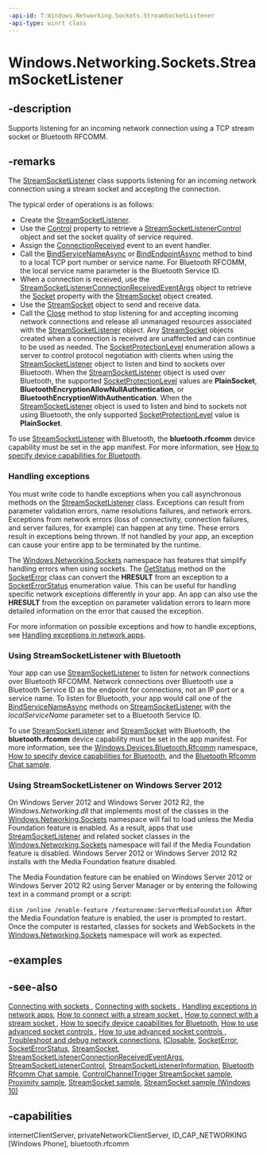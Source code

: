 ```yaml
---
-api-id: T:Windows.Networking.Sockets.StreamSocketListener
-api-type: winrt class
---
```


<!-- Class syntax.
public class StreamSocketListener : Windows.Foundation.IClosable, Windows.Networking.Sockets.IStreamSocketListener, Windows.Networking.Sockets.IStreamSocketListener2, Windows.Networking.Sockets.IStreamSocketListener3
-->

# Windows.Networking.Sockets.StreamSocketListener

## -description
Supports listening for an incoming network connection using a TCP stream socket or Bluetooth RFCOMM.

## -remarks
The [StreamSocketListener](streamsocketlistener.md) class supports listening for an incoming network connection using a stream socket and accepting the connection.

The typical order of operations is as follows:


+ Create the [StreamSocketListener](streamsocketlistener.md).
+ Use the [Control](streamsocketlistener_control.md) property to retrieve a [StreamSocketListenerControl](streamsocketlistenercontrol.md) object and set the socket quality of service required.
+ Assign the [ConnectionReceived](streamsocketlistener_connectionreceived.md) event to an event handler.
+ Call the [BindServiceNameAsync](streamsocketlistener_bindservicenameasync.md) or [BindEndpointAsync](streamsocketlistener_bindendpointasync.md) method to bind to a local TCP port number or service name. For Bluetooth RFCOMM, the local service name parameter is the Bluetooth Service ID.
+ When a connection is received, use the [StreamSocketListenerConnectionReceivedEventArgs](streamsocketlistenerconnectionreceivedeventargs.md) object to retrieve the [Socket](streamsocketlistenerconnectionreceivedeventargs_socket.md) property with the [StreamSocket](streamsocket.md) object created.
+ Use the [StreamSocket](streamsocket.md) object to send and receive data.
+ Call the [Close](streamsocketlistener_close.md) method to stop listening for and accepting incoming network connections and release all unmanaged resources associated with the [StreamSocketListener](streamsocketlistener.md) object. Any [StreamSocket](streamsocket.md) objects created when a connection is received are unaffected and can continue to be used as needed.
The [SocketProtectionLevel](socketprotectionlevel.md) enumeration allows a server to control protocol negotiation with clients when using the [StreamSocketListener](streamsocketlistener.md) object to listen and bind to sockets over Bluetooth. When the [StreamSocketListener](streamsocketlistener.md) object is used over Bluetooth, the supported [SocketProtectionLevel](socketprotectionlevel.md) values are **PlainSocket**, **BluetoothEncryptionAllowNullAuthentication**, or **BluetoothEncryptionWithAuthentication**. When the [StreamSocketListener](streamsocketlistener.md) object is used to listen and bind to sockets not using Bluetooth, the only supported [SocketProtectionLevel](socketprotectionlevel.md) value is **PlainSocket**.

To use [StreamSocketListener](streamsocketlistener.md) with Bluetooth, the **bluetooth.rfcomm** device capability must be set in the app manifest. For more information, see [How to specify device capabilities for Bluetooth](XREF:TODO:AppxManifestSchema.how_to_specify_device_capabilities_for_bluetooth).

### Handling exceptions

You must write code to handle exceptions when you call asynchronous methods on the [StreamSocketListener](streamsocketlistener.md) class. Exceptions can result from parameter validation errors, name resolutions failures, and network errors. Exceptions from network errors (loss of connectivity, connection failures, and server failures, for example) can happen at any time. These errors result in exceptions being thrown. If not handled by your app, an exception can cause your entire app to be terminated by the runtime.

The [Windows.Networking.Sockets](windows_networking_sockets.md) namespace has features that simplify handling errors when using sockets. The [GetStatus](socketerror_getstatus.md) method on the [SocketError](socketerror.md) class can convert the **HRESULT** from an exception to a [SocketErrorStatus](socketerrorstatus.md) enumeration value. This can be useful for handling specific network exceptions differently in your app. An app can also use the **HRESULT** from the exception on parameter validation errors to learn more detailed information on the error that caused the exception.

For more information on possible exceptions and how to handle exceptions, see [Handling exceptions in network apps](http://msdn.microsoft.com/library/76fafcc9-c674-4cf8-baa0-2400638fae35).

### Using StreamSocketListener with Bluetooth

Your app can use [StreamSocketListener](streamsocketlistener.md) to listen for network connections over Bluetooth RFCOMM. Network connections over Bluetooth use a Bluetooth Service ID as the endpoint for connections, not an IP port or a service name. To listen for Bluetooth, your app would call one of the [BindServiceNameAsync](streamsocketlistener_bindservicenameasync.md) methods on [StreamSocketListener](streamsocketlistener.md) with the *localServiceName* parameter set to a Bluetooth Service ID.

To use [StreamSocketListener](streamsocketlistener.md) and [StreamSocket](streamsocket.md) with Bluetooth, the **bluetooth.rfcomm** device capability must be set in the app manifest. For more information, see the [Windows.Devices.Bluetooth.Rfcomm](../windows.devices.bluetooth.rfcomm/windows_devices_bluetooth_rfcomm.md) namespace, [How to specify device capabilities for Bluetooth](XREF:TODO:AppxManifestSchema.how_to_specify_device_capabilities_for_bluetooth), and the [Bluetooth Rfcomm Chat sample](http://go.microsoft.com/fwlink/p/?LinkID=306047).

### Using StreamSocketListener on Windows Server 2012

On Windows Server 2012 and Windows Server 2012 R2, the *Windows.Networking.dll* that implements most of the classes in the [Windows.Networking.Sockets](windows_networking_sockets.md) namespace will fail to load unless the Media Foundation feature is enabled. As a result, apps that use [StreamSocketListener](streamsocketlistener.md) and related socket classes in the [Windows.Networking.Sockets](windows_networking_sockets.md) namespace will fail if the Media Foundation feature is disabled. Windows Server 2012 or Windows Server 2012 R2 installs with the Media Foundation feature disabled.

The Media Foundation feature can be enabled on Windows Server 2012 or Windows Server 2012 R2 using Server Manager or by entering the following text in a command prompt or a script:

`dism /online /enable-feature /featurename:ServerMediaFoundation `After the Media Foundation feature is enabled, the user is prompted to restart. Once the computer is restarted, classes for sockets and WebSockets in the [Windows.Networking.Sockets](windows_networking_sockets.md) namespace will work as expected.

## -examples

## -see-also
[Connecting with sockets ](http://msdn.microsoft.com/library/67cfa78f-570f-4dd4-a0f2-cd6c891f5446), [Connecting with sockets ](http://msdn.microsoft.com/library/2a6448d0-e21f-4963-bca5-aae001ae4fc7), [Handling exceptions in network apps](http://msdn.microsoft.com/library/76fafcc9-c674-4cf8-baa0-2400638fae35), [How to connect with a stream socket ](http://msdn.microsoft.com/library/34f2c556-4cd4-4deb-83fb-1b8fae8a9eb8), [How to connect with a stream socket ](http://msdn.microsoft.com/library/e99c35f6-5aa8-4abf-8e1d-eea46a95d963), [How to specify device capabilities for Bluetooth](XREF:TODO:AppxManifestSchema.how_to_specify_device_capabilities_for_bluetooth), [How to use advanced socket controls ](http://msdn.microsoft.com/library/2e1071d8-a1c7-44c0-b93a-31a701d431c4), [How to use advanced socket controls ](http://msdn.microsoft.com/library/f2c5be73-3461-452e-a38f-d2ddef9b5682), [Troubleshoot and debug network connections](http://msdn.microsoft.com/library/ae3fce58-43ab-4258-9146-755a150e6b50), [IClosable](../windows.foundation/iclosable.md), [SocketError](socketerror.md), [SocketErrorStatus](socketerrorstatus.md), [StreamSocket](streamsocket.md), [StreamSocketListenerConnectionReceivedEventArgs](streamsocketlistenerconnectionreceivedeventargs.md), [StreamSocketListenerControl](streamsocketlistenercontrol.md), [StreamSocketListenerInformation](streamsocketlistenerinformation.md), [Bluetooth Rfcomm Chat sample](http://go.microsoft.com/fwlink/p/?LinkID=306047), [ControlChannelTrigger StreamSocket sample](http://go.microsoft.com/fwlink/p/?linkid=243039), [Proximity sample](http://go.microsoft.com/fwlink/p/?linkid=245082), [StreamSocket sample](http://go.microsoft.com/fwlink/p/?linkid=243037), [StreamSocket sample (Windows 10)](http://go.microsoft.com/fwlink/p/?LinkId=620609)

## -capabilities
internetClientServer, privateNetworkClientServer, ID_CAP_NETWORKING [Windows Phone], bluetooth.rfcomm
